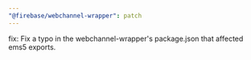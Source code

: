 ```yaml
---
"@firebase/webchannel-wrapper": patch
---
```


fix: Fix a typo in the webchannel-wrapper's package.json that affected ems5 exports.
